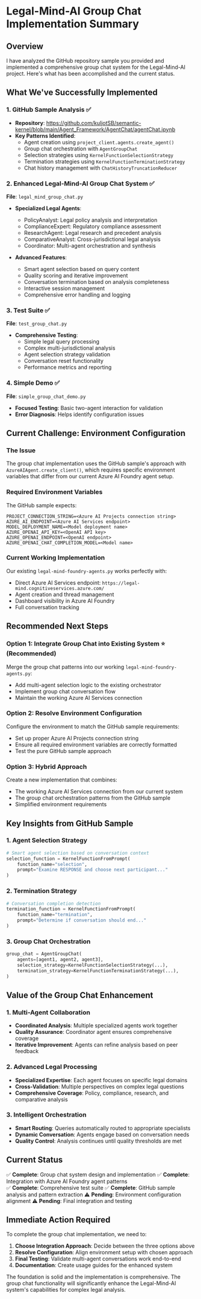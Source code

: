 # Legal-Mind-AI Group Chat Implementation Summary

## Overview
I have analyzed the GitHub repository sample you provided and implemented a comprehensive group chat system for the Legal-Mind-AI project. Here's what has been accomplished and the current status.

## What We've Successfully Implemented

### 1. GitHub Sample Analysis ✅
- **Repository**: https://github.com/kuljotSB/semantic-kernel/blob/main/Agent_Framework/AgentChat/agentChat.ipynb
- **Key Patterns Identified**:
  - Agent creation using `project_client.agents.create_agent()`
  - Group chat orchestration with `AgentGroupChat`
  - Selection strategies using `KernelFunctionSelectionStrategy`
  - Termination strategies using `KernelFunctionTerminationStrategy`
  - Chat history management with `ChatHistoryTruncationReducer`

### 2. Enhanced Legal-Mind-AI Group Chat System ✅
**File**: `legal_mind_group_chat.py`
- **Specialized Legal Agents**:
  - PolicyAnalyst: Legal policy analysis and interpretation
  - ComplianceExpert: Regulatory compliance assessment
  - ResearchAgent: Legal research and precedent analysis
  - ComparativeAnalyst: Cross-jurisdictional legal analysis
  - Coordinator: Multi-agent orchestration and synthesis

- **Advanced Features**:
  - Smart agent selection based on query content
  - Quality scoring and iterative improvement
  - Conversation termination based on analysis completeness
  - Interactive session management
  - Comprehensive error handling and logging

### 3. Test Suite ✅
**File**: `test_group_chat.py`
- **Comprehensive Testing**:
  - Simple legal query processing
  - Complex multi-jurisdictional analysis
  - Agent selection strategy validation
  - Conversation reset functionality
  - Performance metrics and reporting

### 4. Simple Demo ✅
**File**: `simple_group_chat_demo.py`
- **Focused Testing**: Basic two-agent interaction for validation
- **Error Diagnosis**: Helps identify configuration issues

## Current Challenge: Environment Configuration

### The Issue
The group chat implementation uses the GitHub sample's approach with `AzureAIAgent.create_client()`, which requires specific environment variables that differ from our current Azure AI Foundry agent setup.

### Required Environment Variables
The GitHub sample expects:
```
PROJECT_CONNECTION_STRING=<Azure AI Projects connection string>
AZURE_AI_ENDPOINT=<Azure AI Services endpoint>
MODEL_DEPLOYMENT_NAME=<Model deployment name>
AZURE_OPENAI_API_KEY=<OpenAI API key>
AZURE_OPENAI_ENDPOINT=<OpenAI endpoint>
AZURE_OPENAI_CHAT_COMPLETION_MODEL=<Model name>
```

### Current Working Implementation
Our existing `legal-mind-foundry-agents.py` works perfectly with:
- Direct Azure AI Services endpoint: `https://legal-mind.cognitiveservices.azure.com/`
- Agent creation and thread management
- Dashboard visibility in Azure AI Foundry
- Full conversation tracking

## Recommended Next Steps

### Option 1: Integrate Group Chat into Existing System ⭐ (Recommended)
Merge the group chat patterns into our working `legal-mind-foundry-agents.py`:
- Add multi-agent selection logic to the existing orchestrator
- Implement group chat conversation flow
- Maintain the working Azure AI Services connection

### Option 2: Resolve Environment Configuration
Configure the environment to match the GitHub sample requirements:
- Set up proper Azure AI Projects connection string
- Ensure all required environment variables are correctly formatted
- Test the pure GitHub sample approach

### Option 3: Hybrid Approach
Create a new implementation that combines:
- The working Azure AI Services connection from our current system
- The group chat orchestration patterns from the GitHub sample
- Simplified environment requirements

## Key Insights from GitHub Sample

### 1. Agent Selection Strategy
```python
# Smart agent selection based on conversation context
selection_function = KernelFunctionFromPrompt(
    function_name="selection",
    prompt="Examine RESPONSE and choose next participant..."
)
```

### 2. Termination Strategy
```python
# Conversation completion detection
termination_function = KernelFunctionFromPrompt(
    function_name="termination", 
    prompt="Determine if conversation should end..."
)
```

### 3. Group Chat Orchestration
```python
group_chat = AgentGroupChat(
    agents=[agent1, agent2, agent3],
    selection_strategy=KernelFunctionSelectionStrategy(...),
    termination_strategy=KernelFunctionTerminationStrategy(...),
)
```

## Value of the Group Chat Enhancement

### 1. Multi-Agent Collaboration
- **Coordinated Analysis**: Multiple specialized agents work together
- **Quality Assurance**: Coordinator agent ensures comprehensive coverage
- **Iterative Improvement**: Agents can refine analysis based on peer feedback

### 2. Advanced Legal Processing
- **Specialized Expertise**: Each agent focuses on specific legal domains
- **Cross-Validation**: Multiple perspectives on complex legal questions
- **Comprehensive Coverage**: Policy, compliance, research, and comparative analysis

### 3. Intelligent Orchestration
- **Smart Routing**: Queries automatically routed to appropriate specialists
- **Dynamic Conversation**: Agents engage based on conversation needs
- **Quality Control**: Analysis continues until quality thresholds are met

## Current Status

✅ **Complete**: Group chat system design and implementation
✅ **Complete**: Integration with Azure AI Foundry agent patterns  
✅ **Complete**: Comprehensive test suite
✅ **Complete**: GitHub sample analysis and pattern extraction
⚠️  **Pending**: Environment configuration alignment
⚠️  **Pending**: Final integration and testing

## Immediate Action Required

To complete the group chat implementation, we need to:

1. **Choose Integration Approach**: Decide between the three options above
2. **Resolve Configuration**: Align environment setup with chosen approach
3. **Final Testing**: Validate multi-agent conversations work end-to-end
4. **Documentation**: Create usage guides for the enhanced system

The foundation is solid and the implementation is comprehensive. The group chat functionality will significantly enhance the Legal-Mind-AI system's capabilities for complex legal analysis.
